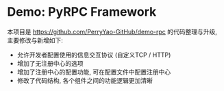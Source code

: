 # Demo: PyRPC Framework

本项目是 https://github.com/PerryYao-GitHub/demo-rpc 的代码整理与升级, 主要修改与新增如下:

- 允许开发者配置使用的信息交互协议 (自定义TCP / HTTP)
- 增加了无注册中心的选项
- 增加了注册中心的配置功能, 可在配置文件中配置注册中心
- 修改了代码结构, 各个组件之间的功能逻辑更加清晰
